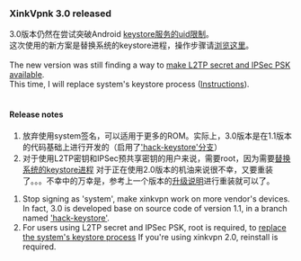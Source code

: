 ### XinkVpnk 3.0 released ###
3.0版本仍然在尝试突破Android [keystore服务的uid限制](http://code.google.com/p/xinkvpn/wiki/VpnKeystoreIssue_zh_CN)。<br>这次使用的新方案是替换系统的keystore进程，操作步骤请<a href='http://code.google.com/p/xinkvpn/wiki/HackKeyStore_zh_CN'>浏览这里</a>。<br>
<br>
The new version was still finding a way to <a href='http://code.google.com/p/xinkvpn/wiki/VpnKeystoreIssueEn'>make L2TP secret and IPSec PSK available</a>.<br>This time, I will replace system's keystore process (<a href='http://code.google.com/p/xinkvpn/wiki/HackKeyStore_en'>Instructions</a>).<br>
<br>
<h4>Release notes</h4>
<ol><li>放弃使用system签名，可以适用于更多的ROM。实际上，3.0版本是在1.1版本的代码基础上进行开发的（启用了<a href='http://code.google.com/p/xinkvpn/source/browse/?name=hack-keystore'>'hack-keystore'分支</a>）<br>
</li><li>对于使用L2TP密钥和IPSec预共享密钥的用户来说，需要root，因为需要<a href='http://code.google.com/p/xinkvpn/wiki/HackKeyStore_zh_CN'>替换系统的keystore进程</a>
对于正在使用2.0版本的机油来说很不幸，又要重装了。。。不幸中的万幸是，参考上一个版本的<a href='http://code.google.com/p/xinkvpn/w/edit/MigrateTo2_0_zh_CN'>升级说明</a>进行重装就可以了。</li></ol>

<ol><li>Stop signing as 'system', make xinkvpn work on more vendor's devices. In fact, 3.0 is developed base on source code of version 1.1, in a branch named <a href='http://code.google.com/p/xinkvpn/source/browse/?name=hack-keystore'>'hack-keystore'</a>.<br>
</li><li>For users using L2TP secret and IPSec PSK, root is required, to <a href='http://code.google.com/p/xinkvpn/wiki/HackKeyStore_en'>replace the system's keystore process</a>
If you're using xinkvpn 2.0, reinstall is required.